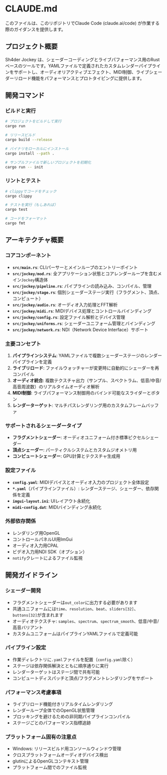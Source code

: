 # CLAUDE.md

このファイルは、このリポジトリでClaude Code (claude.ai/code) が作業する際のガイダンスを提供します。

## プロジェクト概要

Sh4der Jockey は、シェーダーコーディングとライブパフォーマンス用のRustベースのツールです。YAMLファイルで定義されたカスタムレンダーパイプラインをサポートし、オーディオリアクティブエフェクト、MIDI制御、ライブシェーダーリロード機能をパフォーマンスとプロトタイピングに提供します。

## 開発コマンド

### ビルドと実行
```bash
# プロジェクトをビルドして実行
cargo run

# リリースビルド
cargo build --release

# バイナリをローカルにインストール
cargo install --path .

# サンプルファイルで新しいプロジェクトを初期化
cargo run -- init
```

### リントとテスト
```bash
# clippyでコードをチェック
cargo clippy

# テストを実行（もしあれば）
cargo test

# コードをフォーマット
cargo fmt
```

## アーキテクチャ概要

### コアコンポーネント

- **`src/main.rs`**: CLIパーサーとメインループのエントリーポイント
- **`src/jockey/mod.rs`**: 全アプリケーション状態とコアレンダーループを含むメイン`Jockey`構造体
- **`src/jockey/pipeline.rs`**: パイプラインの読み込み、コンパイル、管理
- **`src/jockey/stage.rs`**: 個別シェーダーステージ実行（フラグメント、頂点、コンピュート）
- **`src/jockey/audio.rs`**: オーディオ入力処理とFFT解析
- **`src/jockey/midi.rs`**: MIDIデバイス処理とコントロールバインディング
- **`src/jockey/config.rs`**: 設定ファイル解析とデバイス管理
- **`src/jockey/uniforms.rs`**: シェーダーユニフォーム管理とバインディング
- **`src/jockey/network.rs`**: NDI（Network Device Interface）サポート

### 主要コンセプト

1. **パイプラインシステム**: YAMLファイルで複数シェーダーステージのレンダーパイプラインを定義
2. **ライブリロード**: ファイルウォッチャーが変更時に自動的にシェーダーを再コンパイル
3. **オーディオ統合**: 複数テクスチャ出力（サンプル、スペクトラム、低音/中音/高音周波数）のリアルタイムオーディオ解析
4. **MIDI制御**: ライブパフォーマンス制御用のバインド可能なスライダーとボタン
5. **レンダーターゲット**: マルチパスレンダリング用のカスタムフレームバッファ

### サポートされるシェーダータイプ

- **フラグメントシェーダー**: オーディオユニフォーム付き標準ピクセルシェーダー
- **頂点シェーダー**: パーティクルシステムとカスタムジオメトリ用
- **コンピュートシェーダー**: GPU計算とテクスチャ生成用

### 設定ファイル

- **`config.yaml`**: MIDIデバイスとオーディオ入力のプロジェクト全体設定
- **`*.yaml`**（パイプラインファイル）: レンダーステージ、シェーダー、依存関係を定義
- **`imgui-layout.ini`**: UIレイアウト永続化
- **`midi-config.dat`**: MIDIバインディング永続化

### 外部依存関係

- レンダリング用OpenGL
- コントロールパネルUI用ImGui
- オーディオ入力用CPAL
- ビデオ入力用NDI SDK（オプション）
- `notify`クレートによるファイル監視

## 開発ガイドライン

### シェーダー開発
- フラグメントシェーダーは`out_color`に出力する必要があります
- 共通ユニフォームには`time`、`resolution`、`beat`、`sliders[32]`、`buttons[32]`が含まれます
- オーディオテクスチャ: `samples`、`spectrum`、`spectrum_smooth`、低音/中音/高音バリアント
- カスタムユニフォームはパイプラインYAMLファイルで定義可能

### パイプライン設定
- 作業ディレクトリに`.yaml`ファイルを配置（`config.yaml`除く）
- ステージは依存関係解決とともに順序通りに実行
- レンダーターゲットはステージ間で共有可能
- コンピュートディスパッチと頂点/フラグメントレンダリングをサポート

### パフォーマンス考慮事項
- ライブリロード機能付きリアルタイムレンダリング
- レンダーループ全体でのOpenGL状態管理
- ブロッキングを避けるための非同期パイプラインコンパイル
- ステージごとのパフォーマンス指標追跡

### プラットフォーム固有の注意点
- Windows: リリースビルド用コンソールウィンドウ管理
- クロスプラットフォームオーディオデバイス検出
- glutinによるOpenGLコンテキスト管理
- プラットフォーム間でのファイル監視